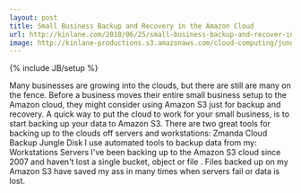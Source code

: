 ```yaml
---
layout: post
title: Small Business Backup and Recovery in the Amazon Cloud
url: http://kinlane.com/2010/06/25/small-business-backup-and-recover-in-the-amazon-cloud/
image: http://kinlane-productions.s3.amazonaws.com/cloud-computing/jungle-disk-logo.gif
---
```

{% include JB/setup %}
<p>
     Many businesses are growing into the clouds, but there are still are many on the fence. Before a business moves their entire small business setup to the Amazon cloud, they might consider using Amazon S3 just for backup and recovery. A quick way to put the cloud to work for your small business, is to start backing up your data to Amazon S3. There are two great tools for backing up to the clouds off servers and workstations: Zmanda Cloud Backup Jungle Disk I use automated tools to backup data from my: Workstations Servers I've been backing up to the Amazon S3 cloud since 2007 and haven't lost a single bucket, object or file . Files backed up on my Amazon S3 have saved my ass in many times when servers fail or data is lost.
</p>